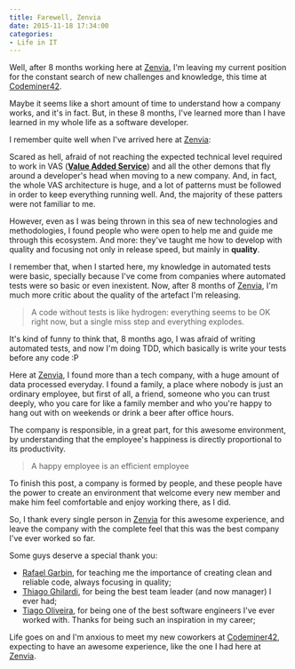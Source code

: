 ```yaml
---
title: Farewell, Zenvia
date: 2015-11-18 17:34:00
categories:
- Life in IT
---
```

Well, after 8 months working here at [Zenvia][zenvia-website], I'm leaving my current position for the constant search of new challenges and knowledge, this time at [Codeminer42][codeminer-website].

Maybe it seems like a short amount of time to understand how a company works, and it's in fact. But, in these 8 months, I've learned more than I have learned in my whole life as a software developer.

I remember quite well when I've arrived here at [Zenvia][zenvia-website]:

Scared as hell, afraid of not reaching the expected technical level required to work in VAS ([__Value Added Service__][vas-wiki]) and all the other demons that fly around a developer's head when moving to a new company. And, in fact, the whole VAS architecture is huge, and a lot of patterns must be followed in order to keep everything running well. And, the majority of these patters were not familiar to me.

However, even as I was being thrown in this sea of new technologies and methodologies, I found people who were open to help me and guide me through this ecosystem. And more: they've taught me how to develop with quality and focusing not only in release speed, but mainly in **quality**.

I remember that, when I started here, my knowledge in automated tests were basic, specially because I've come from companies where automated tests were so basic or even inexistent. Now, after 8 months of [Zenvia][zenvia-website], I'm much more critic about the
quality of the artefact I'm releasing.

> A code without tests is like hydrogen: everything seems to be OK right now, but a single miss step and everything explodes.

It's kind of funny to think that, 8 months ago, I was afraid of writing automated tests, and now I'm doing TDD, which basically is write your tests before any code :P

Here at [Zenvia][zenvia-website], I found more than a tech company, with a huge amount of data processed everyday. I found a family, a place where nobody is just an ordinary employee, but first of all, a friend, someone who you can trust deeply, who you care for like a family member and who you're happy to hang out with on weekends or drink a beer after office hours.

The company is responsible, in a great part, for this awesome environment, by understanding that the employee's happiness is directly proportional to its productivity.

> A happy employee is an efficient employee

To finish this post, a company is formed by people, and these people have the power to create an environment that welcome every new member and make him feel comfortable and enjoy working there, as I did.

So, I thank every single person in [Zenvia][zenvia-website] for this awesome experience, and leave the company with the complete feel that this was the best company I've ever worked so far.

Some guys deserve a special thank you:

- [Rafael Garbin][garbin-linkedin], for teaching me the importance of creating clean and reliable code, always focusing in quality;
- [Thiago Ghilardi][ghilardi-linkedin], for being the best team leader (and now manager) I ever had;
- [Tiago Oliveira][oliveira-linkedin], for being one of the best software engineers I've ever worked with. Thanks for being such an inspiration in my career;

Life goes on and I'm anxious to meet my new coworkers at [Codeminer42][codeminer-website], expecting to have an awesome experience, like the one I had here at [Zenvia][zenvia-website].

[zenvia-website]: http://www.zenvia.com.br/
[codeminer-website]: http://www.codeminer42.com/
[vas-wiki]: https://en.wikipedia.org/wiki/Value-added_service
[garbin-linkedin]: https://br.linkedin.com/in/rgarbin
[ghilardi-linkedin]: https://br.linkedin.com/pub/thiago-ghilardi/9a/573/16a/en
[oliveira-linkedin]: https://br.linkedin.com/pub/tiago-de-oliveira/79/313/b7b/en
